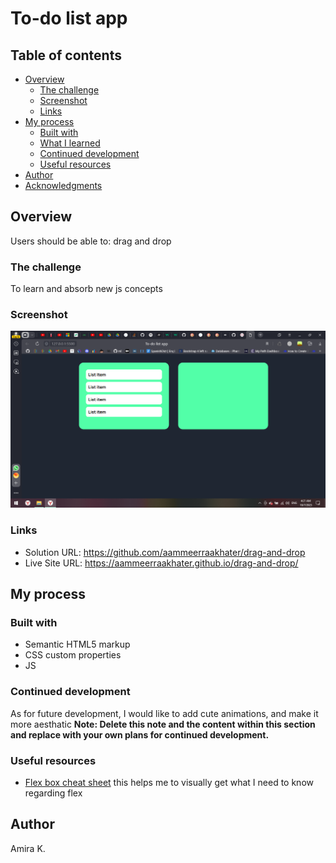 # To-do list app

## Table of contents

- [Overview](#overview)
  - [The challenge](#the-challenge)
  - [Screenshot](#screenshot)
  - [Links](#links)
- [My process](#my-process)
  - [Built with](#built-with)
  - [What I learned](#what-i-learned)
  - [Continued development](#continued-development)
  - [Useful resources](#useful-resources)
- [Author](#author)
- [Acknowledgments](#acknowledgments)

## Overview

Users should be able to: drag and drop

### The challenge

To learn and absorb new js concepts

### Screenshot

![Drag and drop](image.png)

### Links

- Solution URL: https://github.com/aammeerraakhater/drag-and-drop
- Live Site URL: https://aammeerraakhater.github.io/drag-and-drop/

## My process

### Built with

- Semantic HTML5 markup
- CSS custom properties
- JS

<!-- ### What I learned

This is a snippet of the things I learnt today building this To-do app:
To see how you can add code snippets, see below:

- Gives the perfect alignment between the input box and btn -->

### Continued development

As for future development, I would like to add cute animations, and make it more aesthatic
**Note: Delete this note and the content within this section and replace with your own plans for continued development.**

### Useful resources

- [Flex box cheat sheet](https://css-tricks.com/snippets/css/a-guide-to-flexbox/) this helps me to visually get what I need to know regarding flex

## Author

Amira K.

<!-- - Website - [Add your name here](https://www.your-site.com)
- Frontend Mentor - [@yourusername](https://www.frontendmentor.io/profile/yourusername)
- Twitter - [@yourusername](https://www.twitter.com/yourusername)
 -->
